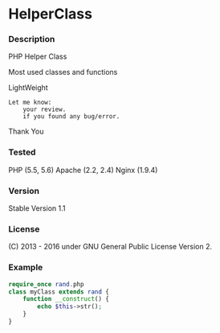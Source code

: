 # HelperClass

### Description
PHP Helper Class

Most used classes and functions

LightWeight

    Let me know:
        your review.
        if you found any bug/error.

Thank You

### Tested
PHP    (5.5, 5.6)
Apache (2.2, 2.4)
Nginx  (1.9.4)

### Version 
Stable Version 1.1

### License
(C) 2013 - 2016
under GNU General Public License Version 2.

### Example
```php
require_once rand.php
class myClass extends rand {
    function __construct() {
        echo $this->str();
    }
}
```